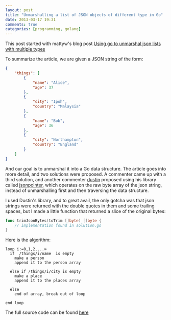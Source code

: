 ```yaml
---
layout: post
title: "Unmarshalling a list of JSON objects of different type in Go"
date: 2013-03-17 19:31
comments: true
categories: [programming, golang]
---
```


This post started with mattyw's blog post [Using go to unmarshal json lists with multiple types](http://mattyjwilliams.blogspot.co.uk/2013/01/using-go-to-unmarshal-json-lists-with.html)

To summarize the article, we are given a JSON string of the form:

```json
{
    "things": [
        {
            "name": "Alice",
            "age": 37
        },
        {
            "city": "Ipoh",
            "country": "Malaysia"
        },
        {
            "name": "Bob",
            "age": 36
        },
        {
            "city": "Northampton",
            "country": "England"
        }
    ]
}
```

And our goal is to unmarshal it into a Go data structure. The article goes into more detail, and two solutions were proposed. A commenter came up with a third solution, and another commenter [dustin](https://github.com/dustin/) proposed using his library called [jsonpointer](https://github.com/dustin/go-jsonpointer), which operates on the raw byte array of the json string, instead of unmarshalling first and then traversing the data structure.

I used Dustin's library, and to great avail, the only gotcha was that json strings were returned with the double quotes in them and some trailing spaces, but I made a little function that returned a slice of the original bytes: 

```go
func trimJsonBytes(toTrim []byte) []byte {
    // implementation found in solution.go
}
```

Here is the algorithm:

```
loop i:=0,1,2,...∞
  if  /things/i/name  is empty
    make a person
    append it to the person array

  else if /things/i/city is empty
    make a place
    append it to the places array

  else 
    end of array, break out of loop

end loop
```

The full source code can be found [here](https://github.com/tlehman/json_unmarshall_blogchallenge)

